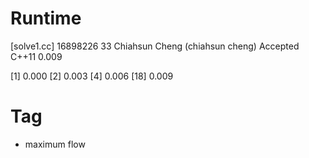 # Runtime

[solve1.cc]
16898226    33  Chiahsun Cheng (chiahsun cheng)   Accepted  C++11   0.009

[1] 0.000
[2] 0.003
[4] 0.006
[18] 0.009

# Tag

* maximum flow
